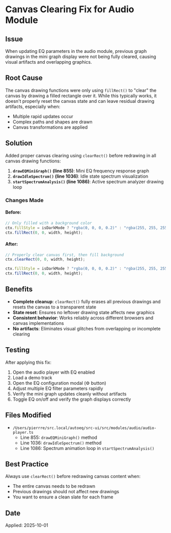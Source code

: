 # Canvas Clearing Fix for Audio Module

## Issue

When updating EQ parameters in the audio module, previous graph drawings in the mini graph display were not being fully cleared, causing visual artifacts and overlapping graphics.

## Root Cause

The canvas drawing functions were only using `fillRect()` to "clear" the canvas by drawing a filled rectangle over it. While this typically works, it doesn't properly reset the canvas state and can leave residual drawing artifacts, especially when:

- Multiple rapid updates occur
- Complex paths and shapes are drawn
- Canvas transformations are applied

## Solution

Added proper canvas clearing using `clearRect()` before redrawing in all canvas drawing functions:

1. **`drawEQMiniGraph()` (line 855)**: Mini EQ frequency response graph
2. **`drawIdleSpectrum()` (line 1036)**: Idle state spectrum visualization
3. **`startSpectrumAnalysis()` (line 1086)**: Active spectrum analyzer drawing loop

### Changes Made

#### Before:

```typescript
// Only filled with a background color
ctx.fillStyle = isDarkMode ? "rgba(0, 0, 0, 0.2)" : "rgba(255, 255, 255, 0.2)";
ctx.fillRect(0, 0, width, height);
```

#### After:

```typescript
// Properly clear canvas first, then fill background
ctx.clearRect(0, 0, width, height);

ctx.fillStyle = isDarkMode ? "rgba(0, 0, 0, 0.2)" : "rgba(255, 255, 255, 0.2)";
ctx.fillRect(0, 0, width, height);
```

## Benefits

- **Complete cleanup**: `clearRect()` fully erases all previous drawings and resets the canvas to a transparent state
- **State reset**: Ensures no leftover drawing state affects new graphics
- **Consistent behavior**: Works reliably across different browsers and canvas implementations
- **No artifacts**: Eliminates visual glitches from overlapping or incomplete clearing

## Testing

After applying this fix:

1. Open the audio player with EQ enabled
2. Load a demo track
3. Open the EQ configuration modal (⚙️ button)
4. Adjust multiple EQ filter parameters rapidly
5. Verify the mini graph updates cleanly without artifacts
6. Toggle EQ on/off and verify the graph displays correctly

## Files Modified

- `/Users/pierrre/src.local/autoeq/src-ui/src/modules/audio/audio-player.ts`
  - Line 855: `drawEQMiniGraph()` method
  - Line 1036: `drawIdleSpectrum()` method
  - Line 1086: Spectrum animation loop in `startSpectrumAnalysis()`

## Best Practice

Always use `clearRect()` before redrawing canvas content when:

- The entire canvas needs to be redrawn
- Previous drawings should not affect new drawings
- You want to ensure a clean slate for each frame

## Date

Applied: 2025-10-01
